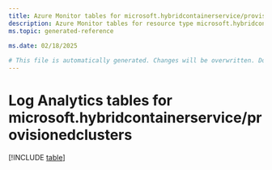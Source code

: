 ```yaml
---
title: Azure Monitor tables for microsoft.hybridcontainerservice/provisionedclusters
description: Azure Monitor tables for resource type microsoft.hybridcontainerservice/provisionedclusters
ms.topic: generated-reference
   
ms.date: 02/18/2025

# This file is automatically generated. Changes will be overwritten. Do not change this file directly.
---
```


# Log Analytics tables for microsoft.hybridcontainerservice/provisionedclusters  

[!INCLUDE [table](~/reusable-content/ce-skilling/azure/includes/azure-monitor/reference/tables/microsoft-hybridcontainerservice_provisionedclusters-include.md)]

